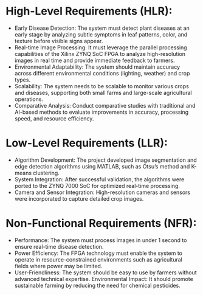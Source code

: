 # High-Level Requirements (HLR):

 - Early Disease Detection:
  The system must detect plant diseases at an early stage by analyzing subtle symptoms in leaf patterns, color, and texture before visible signs appear.
- Real-time Image Processing:
  It must leverage the parallel processing capabilities of the Xilinx ZYNQ SoC FPGA to analyze high-resolution images in real time and provide immediate feedback to farmers. 
- Environmental Adaptability:
  The system should maintain accuracy across different environmental conditions (lighting, weather) and crop types.  
- Scalability:
The system needs to be scalable to monitor various crops and diseases, supporting both small farms and large-scale agricultural operations.
- Comparative Analysis:
Conduct comparative studies with traditional and AI-based methods to evaluate improvements in accuracy, processing speed, and resource 
efficiency. 

# Low-Level Requirements (LLR):

- Algorithm Development: The project developed image segmentation and edge detection algorithms using MATLAB, such as Otsu’s method and K-means clustering.
- System Integration: After successful validation, the algorithms were ported to the ZYNQ 7000 SoC for optimized real-time processing.
- Camera and Sensor Integration: High-resolution cameras and sensors were incorporated to capture detailed crop images.
# Non-Functional Requirements (NFR):

- Performance: The system must process images in under 1 second to ensure real-time disease detection.
- Power Efficiency: The FPGA technology must enable the system to operate in resource-constrained environments such as agricultural fields where power may be limited.
- User-Friendliness: The system should be easy to use by farmers without advanced technical expertise.
  Environmental Impact: It should promote sustainable farming by reducing the need for chemical pesticides.
